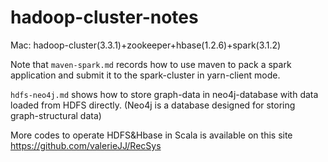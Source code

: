 # hadoop-cluster-notes
Mac: hadoop-cluster(3.3.1)+zookeeper+hbase(1.2.6)+spark(3.1.2)

Note that `maven-spark.md` records how to use maven to pack a spark application and submit it to the spark-cluster in yarn-client mode.

`hdfs-neo4j.md` shows how to store graph-data in neo4j-database with data loaded from HDFS directly. (Neo4j is a database designed for storing graph-structural data)

More codes to operate HDFS&Hbase in Scala is available on this site https://github.com/valerieJJ/RecSys
